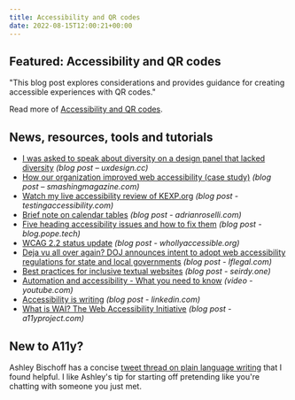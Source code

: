 ```yaml
---
title: Accessibility and QR codes
date: 2022-08-15T12:00:21+00:00
---
```


## Featured: Accessibility and QR codes

"This blog post explores considerations and provides guidance for creating accessible experiences with QR codes."

Read more of [Accessibility and QR codes](https://tetralogical.com/blog/2022/08/08/accessibility-and-qr-codes/).

## News, resources, tools and tutorials

- [I was asked to speak about diversity on a design panel that lacked diversity](https://uxdesign.cc/i-was-asked-to-speak-about-diversity-on-a-design-panel-that-lacked-diversity-50efd7a14ec2) *(blog post – uxdesign.cc)*
- [How our organization improved web accessibility (case study)](https://www.smashingmagazine.com/2022/08/organization-improved-web-accessibility-case-study/) *(blog post – smashingmagazine.com)*
- [Watch my live accessibility review of KEXP.org](https://testingaccessibility.com/live-accessibility-review-of-kexp-org) *(blog post - testingaccessibility.com)*
- [Brief note on calendar tables](https://adrianroselli.com/2022/08/brief-note-on-calendar-tables.html) *(blog post - adrianroselli.com)*
- [Five heading accessibility issues and how to fix them](https://blog.pope.tech/2022/08/04/5-heading-accessibility-issues-and-how-to-fix-them/) *(blog post - blog.pope.tech)*
- [WCAG 2.2 status update](https://whollyaccessible.org/2022/08/05/wcag-2-2-status-update/) *(blog post - whollyaccessible.org)*
- [Deja vu all over again? DOJ announces intent to adopt web accessibility regulations for state and local governments](https://www.lflegal.com/2022/08/doj-web-regs-announce/) *(blog post - lflegal.com)*
- [Best practices for inclusive textual websites](https://seirdy.one/posts/2020/11/23/website-best-practices/) *(blog post - seirdy.one)*
- [Automation and accessibility - What you need to know](https://www.youtube.com/watch?v=dFC0cLza1qk) *(video - youtube.com)*
- [Accessibility is writing](https://www.linkedin.com/pulse/accessibility-writing-ian-demsky/) *(blog post - linkedin.com)*
- [What is WAI? The Web Accessibility Initiative](https://www.a11yproject.com/posts/what-is-wai/) *(blog post - a11yproject.com)*

## New to A11y?

Ashley Bischoff has a concise [tweet thread on plain language writing](https://twitter.com/FriendlyAshley/status/1557460429126901763) that I found helpful. I like Ashley's tip for starting off pretending like you're chatting with someone you just met.
